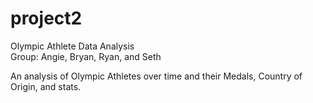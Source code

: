 # project2
Olympic Athlete Data Analysis  
Group: Angie, Bryan, Ryan, and Seth

An analysis of Olympic Athletes over time and their Medals, Country of Origin, and stats.
